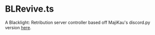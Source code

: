 # BLRevive.ts

A Blacklight: Retribution server controller based off MajiKau's discord.py version [here](https://github.com/MajiKau/BLRE-Server-Info-Discord-Bot/).